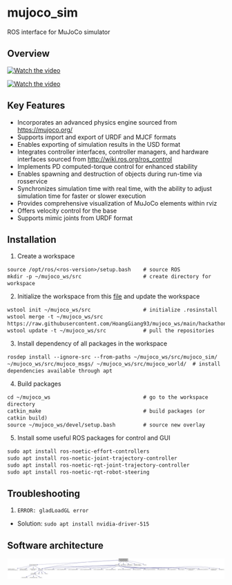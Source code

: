 # mujoco_sim
ROS interface for MuJoCo simulator

## Overview

[![Watch the video]()](https://user-images.githubusercontent.com/64316740/159088750-e9e4d239-81d0-4d99-bae5-8b5e348bfe07.mp4)

[![Watch the video]()](https://user-images.githubusercontent.com/64316740/216793375-0a9a7e2e-0f4e-4d19-b8ce-2a7f5fc23a6c.mp4)

## Key Features
- Incorporates an advanced physics engine sourced from https://mujoco.org/
- Supports import and export of URDF and MJCF formats
- Enables exporting of simulation results in the USD format
- Integrates controller interfaces, controller managers, and hardware interfaces sourced from http://wiki.ros.org/ros_control
- Implements PD computed-torque control for enhanced stability
- Enables spawning and destruction of objects during run-time via rosservice
- Synchronizes simulation time with real time, with the ability to adjust simulation time for faster or slower execution
- Provides comprehensive visualization of MuJoCo elements within rviz
- Offers velocity control for the base
- Supports mimic joints from URDF format

## Installation
1) Create a workspace
```
source /opt/ros/<ros-version>/setup.bash    # source ROS
mkdir -p ~/mujoco_ws/src                    # create directory for workspace
```
2) Initialize the workspace from this [file](https://raw.githubusercontent.com/HoangGiang93/mujoco_ws/main/noetic.rosinstall) and update the workspace
```
wstool init ~/mujoco_ws/src                 # initialize .rosinstall
wstool merge -t ~/mujoco_ws/src https://raw.githubusercontent.com/HoangGiang93/mujoco_ws/main/hackathon.rosinstall
wstool update -t ~/mujoco_ws/src            # pull the repositories
```
3) Install dependency of all packages in the workspace
```
rosdep install --ignore-src --from-paths ~/mujoco_ws/src/mujoco_sim/ ~/mujoco_ws/src/mujoco_msgs/ ~/mujoco_ws/src/mujoco_world/  # install dependencies available through apt
```
4) Build packages
```
cd ~/mujoco_ws                              # go to the workspace directory
catkin_make                                 # build packages (or catkin build)
source ~/mujoco_ws/devel/setup.bash         # source new overlay
```
5) Install some useful ROS packages for control and GUI
```
sudo apt install ros-noetic-effort-controllers
sudo apt install ros-noetic-joint-trajectory-controller
sudo apt install ros-noetic-rqt-joint-trajectory-controller
sudo apt install ros-noetic-rqt-robot-steering
```

## Troubleshooting
1) `ERROR: gladLoadGL error`
- Solution: `sudo apt install nvidia-driver-515`

## Software architecture
![Picture](docs/html/mj__main_8cpp__incl.png)

